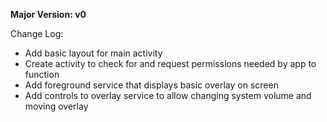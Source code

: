 **Major Version: v0**

Change Log:
* Add basic layout for main activity
* Create activity to check for and request permissions needed by app to function
* Add foreground service that displays basic overlay on screen
* Add controls to overlay service to allow changing system volume and moving overlay